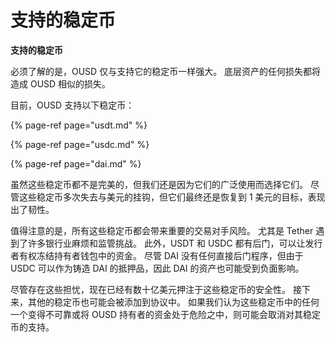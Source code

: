 # 支持的稳定币

**支持的稳定币**

必须了解的是，OUSD 仅与支持它的稳定币一样强大。 底层资产的任何损失都将造成 OUSD 相似的损失。

目前，OUSD 支持以下稳定币：

{% page-ref page="usdt.md" %}

{% page-ref page="usdc.md" %}

{% page-ref page="dai.md" %}

虽然这些稳定币都不是完美的，但我们还是因为它们的广泛使用而选择它们。 尽管这些稳定币多次失去与美元的挂钩，但它们最终还是恢复到 1 美元的目标，表现出了韧性。

值得注意的是，所有这些稳定币都会带来重要的交易对手风险。 尤其是 Tether 遇到了许多银行业麻烦和监管挑战。 此外，USDT 和 USDC 都有后门，可以让发行者有权冻结持有者钱包中的资金。 尽管 DAI 没有任何直接后门程序，但由于 USDC 可以作为铸造 DAI 的抵押品，因此 DAI 的资产也可能受到负面影响。

尽管存在这些担忧，现在已经有数十亿美元押注于这些稳定币的安全性。 接下来，其他的稳定币也可能会被添加到协议中。 如果我们认为这些稳定币中的任何一个变得不可靠或将 OUSD 持有者的资金处于危险之中，则可能会取消对其稳定币的支持。

